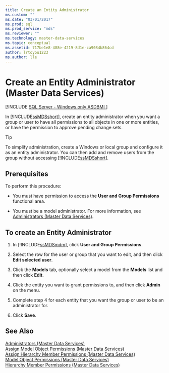 ```yaml
---
title: Create an Entity Administrator
ms.custom: ""
ms.date: "03/01/2017"
ms.prod: sql
ms.prod_service: "mds"
ms.reviewer: ""
ms.technology: master-data-services
ms.topic: conceptual
ms.assetid: 717be1e8-488e-4219-8d1e-ca9084b864cd
author: lrtoyou1223
ms.author: lle
---
```

# Create an Entity Administrator (Master Data Services)

[!INCLUDE [SQL Server - Windows only ASDBMI  ](../includes/applies-to-version/sql-windows-only-asdbmi.md)]

  In [!INCLUDE[ssMDSshort](../includes/ssmdsshort-md.md)], create an entity administrator when you want a group or user to have all permissions to all objects in one or more entities, or have the permission to approve pending change sets.  
  
> [!TIP]  
>  To simplify administration, create a Windows or local group and configure it as an entity administrator. You can then add and remove users from the group without accessing [!INCLUDE[ssMDSshort](../includes/ssmdsshort-md.md)].  
  
## Prerequisites  
 To perform this procedure:  
  
-   You must have permission to access the **User and Group Permissions** functional area.  
  
-   You must be a model administrator. For more information, see [Administrators &#40;Master Data Services&#41;](../master-data-services/administrators-master-data-services.md).  
  
## To create an Entity Administrator  
  
1.  In [!INCLUDE[ssMDSmdm](../includes/ssmdsmdm-md.md)], click **User and Group Permissions**.  
  
2.  Select the row for the user or group that you want to edit, and then click **Edit selected user**.  
  
3.  Click the **Models** tab, optionally select a model from the **Models** list and then click **Edit**.  
  
4.  Click the entity you want to grant permissions to, and then click **Admin** on the menu.  
  
5.  Complete step 4 for each entity that you want the group or user to be an administrator for.  
  
6.  Click **Save**.  
  
## See Also  
 [Administrators &#40;Master Data Services&#41;](../master-data-services/administrators-master-data-services.md)   
 [Assign Model Object Permissions &#40;Master Data Services&#41;](../master-data-services/assign-model-object-permissions-master-data-services.md)   
 [Assign Hierarchy Member Permissions &#40;Master Data Services&#41;](../master-data-services/assign-hierarchy-member-permissions-master-data-services.md)   
 [Model Object Permissions &#40;Master Data Services&#41;](../master-data-services/model-object-permissions-master-data-services.md)   
 [Hierarchy Member Permissions &#40;Master Data Services&#41;](../master-data-services/hierarchy-member-permissions-master-data-services.md)  
  
  
